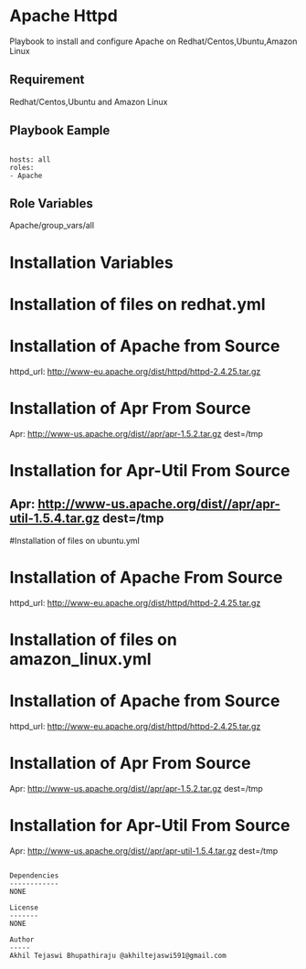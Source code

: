 Apache Httpd
========

Playbook to install and configure Apache on Redhat/Centos,Ubuntu,Amazon Linux

Requirement
-----------

Redhat/Centos,Ubuntu and Amazon Linux

Playbook Eample
---------------
```

hosts: all
roles:
- Apache

```

Role Variables
--------------
Apache/group_vars/all






# Installation Variables 

# Installation of files on redhat.yml

# Installation of Apache from Source
httpd_url: http://www-eu.apache.org/dist/httpd/httpd-2.4.25.tar.gz

# Installation of Apr From Source
Apr: http://www-us.apache.org/dist//apr/apr-1.5.2.tar.gz dest=/tmp

# Installation for Apr-Util From Source
Apr: http://www-us.apache.org/dist//apr/apr-util-1.5.4.tar.gz dest=/tmp
----------------
#Installation of files on ubuntu.yml

# Installation of Apache From Source
httpd_url: http://www-eu.apache.org/dist/httpd/httpd-2.4.25.tar.gz

# Installation of files on amazon_linux.yml

# Installation of Apache from Source
httpd_url: http://www-eu.apache.org/dist/httpd/httpd-2.4.25.tar.gz

# Installation of Apr From Source
Apr: http://www-us.apache.org/dist//apr/apr-1.5.2.tar.gz dest=/tmp

# Installation for Apr-Util From Source
Apr: http://www-us.apache.org/dist//apr/apr-util-1.5.4.tar.gz dest=/tmp

```

Dependencies
------------
NONE

License
-------
NONE

Author
-----
Akhil Tejaswi Bhupathiraju @akhiltejaswi591@gmail.com